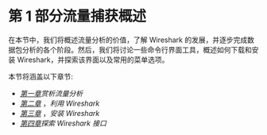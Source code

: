 # 第 1 部分流量捕获概述

在本节中，我们将概述流量分析的价值，了解 Wireshark 的发展，并逐步完成数据包分析的各个阶段。然后，我们将讨论一些命令行界面工具，概述如何下载和安装 Wireshark，并探索该界面以及常用的菜单选项。

本节将涵盖以下章节:

*   [*第一章*](B18389_01_ePub.xhtml#_idTextAnchor015)*赏析流量分析*
*   [*第二章*](B18389_02_ePub.xhtml#_idTextAnchor036) ，*利用 Wireshark*
*   [*第三章*](B18389_03_ePub.xhtml#_idTextAnchor054) ，*安装 Wireshark*
*   [*第四章*](B18389_04_ePub.xhtml#_idTextAnchor077)*探索 Wireshark 接口*